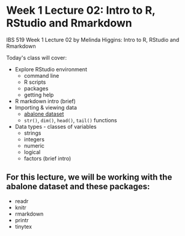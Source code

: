 # Week 1 Lecture 02: Intro to R, RStudio and Rmarkdown

IBS 519 Week 1 Lecture 02 by Melinda Higgins: Intro to R, RStudio and Rmarkdown

Today's class will cover:

* Explore RStudio environment
    - command line
    - R scripts
    - packages
    - getting help 
* R markdown intro (brief)
* Importing & viewing data
    - [abalone dataset](https://archive.ics.uci.edu/ml/datasets/abalone)
    - `str()`, `dim()`, `head()`, `tail()` functions
* Data types - classes of variables
    - strings
    - integers
    - numeric
    - logical
    - factors (brief intro)

## For this lecture, we will be working with the abalone dataset and these packages:

* readr
* knitr
* rmarkdown
* printr
* tinytex

